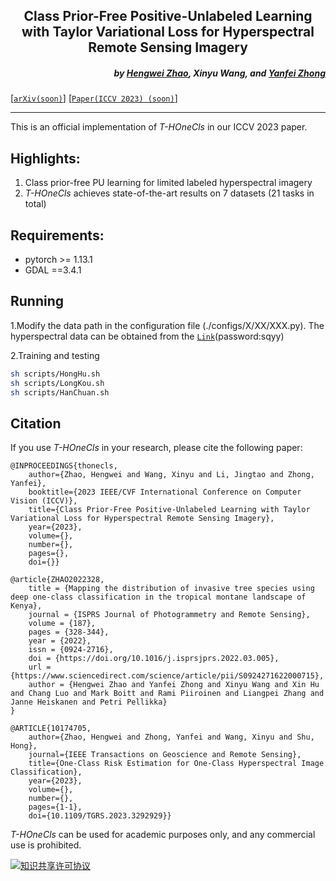 <h2 align="center">Class Prior-Free Positive-Unlabeled Learning with Taylor Variational Loss for Hyperspectral Remote Sensing Imagery</h2>


<h5 align="right">
by <a href="https://hengwei-zhao96.github.io">Hengwei Zhao</a>,
Xinyu Wang,
and <a href="http://rsidea.whu.edu.cn/">Yanfei Zhong</a>
</h5>

[[`arXiv(soon)`](https://ww)]
[[`Paper(ICCV 2023) (soon)`](https://ww)]

---------------------

This is an official implementation of _T-HOneCls_ in our ICCV 2023 paper.

## Highlights:
1. Class prior-free PU learning for limited labeled hyperspectral imagery
2. _T-HOneCls_ achieves state-of-the-art results on 7 datasets (21 tasks in total)

## Requirements:
- pytorch >= 1.13.1
- GDAL ==3.4.1

## Running
1.Modify the data path in the configuration file (./configs/X/XX/XXX.py).
The hyperspectral data can be obtained from the [`Link`](https://pan.baidu.com/s/1Ac3ko3BcZ4sS_cmzZhA7ow?pwd=sqyy )(password:sqyy)

2.Training and testing
```bash
sh scripts/HongHu.sh
sh scripts/LongKou.sh
sh scripts/HanChuan.sh
```

## Citation
If you use _T-HOneCls_ in your research, please cite the following paper:
```text
@INPROCEEDINGS{thonecls,
    author={Zhao, Hengwei and Wang, Xinyu and Li, Jingtao and Zhong, Yanfei},
    booktitle={2023 IEEE/CVF International Conference on Computer Vision (ICCV)}, 
    title={Class Prior-Free Positive-Unlabeled Learning with Taylor Variational Loss for Hyperspectral Remote Sensing Imagery}, 
    year={2023},
    volume={},
    number={},
    pages={},
    doi={}}

@article{ZHAO2022328,
    title = {Mapping the distribution of invasive tree species using deep one-class classification in the tropical montane landscape of Kenya},
    journal = {ISPRS Journal of Photogrammetry and Remote Sensing},
    volume = {187},
    pages = {328-344},
    year = {2022},
    issn = {0924-2716},
    doi = {https://doi.org/10.1016/j.isprsjprs.2022.03.005},
    url = {https://www.sciencedirect.com/science/article/pii/S0924271622000715},
    author = {Hengwei Zhao and Yanfei Zhong and Xinyu Wang and Xin Hu and Chang Luo and Mark Boitt and Rami Piiroinen and Liangpei Zhang and Janne Heiskanen and Petri Pellikka}
}

@ARTICLE{10174705,
    author={Zhao, Hengwei and Zhong, Yanfei and Wang, Xinyu and Shu, Hong},
    journal={IEEE Transactions on Geoscience and Remote Sensing}, 
    title={One-Class Risk Estimation for One-Class Hyperspectral Image Classification}, 
    year={2023},
    volume={},
    number={},
    pages={1-1},
    doi={10.1109/TGRS.2023.3292929}}
```
_T-HOneCls_ can be used for academic purposes only, and any commercial use is prohibited.
<a rel="license" href="https://creativecommons.org/licenses/by-nc-sa/4.0/deed.en">

<img alt="知识共享许可协议" style="border-width:0" src="https://i.creativecommons.org/l/by-nc-sa/4.0/88x31.png" /></a>
